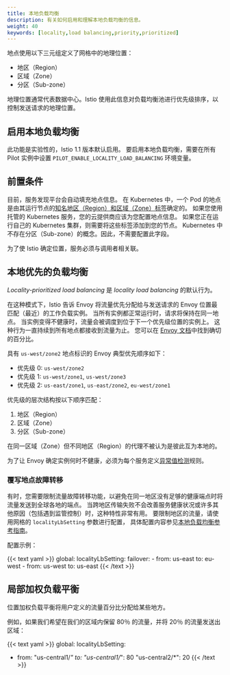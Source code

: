 ```yaml
---
title: 本地负载均衡
description: 有关如何启用和理解本地负载均衡的信息。
weight: 40
keywords: [locality,load balancing,priority,prioritized]
---
```


地点使用以下三元组定义了网格中的地理位置：

- 地区（Region）
- 区域（Zone）
- 分区（Sub-zone）

地理位置通常代表数据中心。Istio 使用此信息对负载均衡池进行优先级排序，以控制发送请求的地理位置。

## 启用本地负载均衡

此功能是实验性的，Istio 1.1 版本默认启用。
要启用本地负载均衡，需要在所有 Pilot 实例中设置 `PILOT_ENABLE_LOCALITY_LOAD_BALANCING` 环境变量。

## 前置条件

目前，服务发现平台会自动填充地点信息。
在 Kubernetes 中，一个 Pod 的地点是由其运行节点的[知名地区（Region）和区域（Zone）标签](https://kubernetes.io/docs/reference/kubernetes-api/labels-annotations-taints/#failure-domain-beta-kubernetes-io-region)确定的。
如果您使用托管的 Kubernetes 服务，您的云提供商应该为您配置地点信息。
如果您正在运行自己的 Kubernetes 集群，则需要将这些标签添加到您的节点。
Kubernetes 中不存在分区（Sub-zone）的概念。因此，不需要配置此字段。  

为了使 Istio 确定位置，服务必须与调用者相关联。

## 本地优先的负载均衡  

_Locality-prioritized load balancing_ 是 _locality load balancing_ 的默认行为。

在这种模式下，Istio 告诉 Envoy 将流量优先分配给与发送请求的 Envoy 位置最匹配（最近）的工作负载实例。
当所有实例都正常运行时，请求将保持在同一地点。
当实例变得不健康时，流量会被调度到位于下一个优先级位置的实例上。
这种行为一直持续到所有地点都接收到流量为止。
您可以在 [Envoy 文档](https://www.envoyproxy.io/docs/envoy/latest/intro/arch_overview/load_balancing/priority#priority-levels)中找到确切的百分比。  

具有 `us-west/zone2` 地点标识的 Envoy 典型优先顺序如下：  

- 优先级 0: `us-west/zone2`
- 优先级 1: `us-west/zone1`, `us-west/zone3`
- 优先级 2: `us-east/zone1`, `us-east/zone2`, `eu-west/zone1`

优先级的层次结构按以下顺序匹配：

1. 地区（Region）
1. 区域（Zone）
1. 分区（Sub-zone）

在同一区域（Zone）但不同地区（Region）的代理不被认为是彼此互为本地的。

为了让 Envoy 确定实例何时不健康，必须为每个服务定义[异常值检测](/docs/reference/config/networking/v1alpha3/destination-rule/#OutlierDetection)规则。

### 覆写地点故障转移

有时，您需要限制流量故障转移功能，以避免在同一地区没有足够的健康端点时将流量发送到全球各地的端点。
当跨地区传输失败不会改善服务健康状况或许多其他原因（包括遇到监管控制）时，这种特性非常有用。
要限制地区的流量，请使用网格的 `localityLbSetting` 参数进行配置，
具体配置内容参见[本地负载均衡参考指南](/zh/docs/reference/config/istio.networking.v1alpha3/#loadbalancersettings)。

配置示例：

{{< text yaml >}}
global:
  localityLbSetting:
    failover:
    - from: us-east
      to: eu-west
    - from: us-west
      to: us-east
{{< /text >}}

## 局部加权负载平衡

位置加权负载平衡将用户定义的流量百分比分配给某些地方。

例如，如果我们希望在我们的区域内保留 80％ 的流量，并将 20％ 的流量发送出区域：

{{< text yaml >}}
global:
  localityLbSetting:
  - from: "us-central1/*"
    to:
      "us-central1/*": 80
      "us-central2/*": 20
{{< /text >}}
